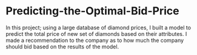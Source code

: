 # Predicting-the-Optimal-Bid-Price

In this project; using a large database of diamond prices, I built a
model to predict the total price of new set of diamonds based on their attributes. I made a recommendation to the company as to how much the
company should bid based on the results of the model.
